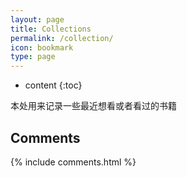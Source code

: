 ```yaml
---
layout: page
title: Collections
permalink: /collection/
icon: bookmark
type: page
---
```


* content
{:toc}

本处用来记录一些最近想看或者看过的书籍

## Comments

{% include comments.html %}
